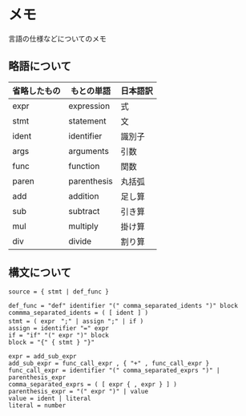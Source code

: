 
メモ
=====

言語の仕様などについてのメモ


略語について
-----

|省略したもの|もとの単語|日本語訳|
|--|--|--|
|expr|expression|式|
|stmt|statement|文|
|ident|identifier|識別子|
|args|arguments|引数|
|func|function|関数|
|paren|parenthesis|丸括弧|
|add|addition|足し算|
|sub|subtract|引き算|
|mul|multiply|掛け算|
|div|divide|割り算|


構文について
-----

```ebnf
source = { stmt | def_func }

def_func = "def" identifier "(" comma_separated_idents ")" block
commma_separated_idents = ( [ ident ] )
stmt = ( expr　";" | assign ";" | if )
assign = identifier "=" expr
if = "if" "(" expr ")" block
block = "{" { stmt } "}"

expr = add_sub_expr
add_sub_expr = func_call_expr , { "+" , func_call_expr }
func_call_expr = identifier "(" comma_separated_exprs ")" | parenthesis_expr
comma_separated_exprs = ( [ expr { , expr } ] )
parenthesis_expr = "(" expr ")" | value
value = ident | literal
literal = number
```
